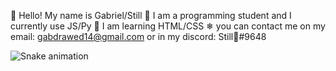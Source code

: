 💫 Hello! My name is Gabriel/Still 
🌱 I am a programming student and I currently use JS/Py 
🌈 I am learning HTML/CSS 
❄ you can contact me on my email: gabdrawed14@gmail.com 
or in my discord: Still🍷#9648

![Snake animation](https://github.com/StillHue/stillhue/blob/output/github-contribution-grid-snake.svg)

